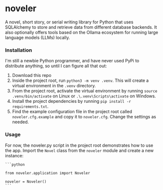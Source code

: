 # noveler
A novel, short story, or serial writing library for Python that uses SQLAlchemy 
to store and retrieve data from different database backends. It also optionally 
offers tools based on the Ollama ecosystem for running large language models 
(LLMs) locally. 

### Installation
I'm still a newbie Python programmer, and have never used PyPi to distribute 
anything, so until I can figure all that out:
1. Download this repo
2. Inside the project root, run `python3 -m venv .venv`. This will create a 
virtual environment in the `.venv` directory.
3. From the project root, activate the virtual environment by running 
`source .venv/bin/activate` on Linux or `.\.venv\Scripts\activate` on Windows.
4. Install the project dependencies by running 
`pip install -r requirements.txt`.
5. Find the example configuration file in the project root called 
`noveler.cfg.example` and copy it to `noveler.cfg`. Change the settings as
needed.

### Usage
For now, the noveler.py script in the project root demonstrates how to use the
app. Import the `Novel` class from the `noveler` module and create a new 
instance:

    ```python   

    from noveler.application import Noveler

    noveler = Noveler()
    ```